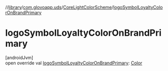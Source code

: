 //[library](../../../index.md)/[com.glovoapp.uds](../index.md)/[CoreLightColorScheme](index.md)/[logoSymbolLoyaltyColorOnBrandPrimary](logo-symbol-loyalty-color-on-brand-primary.md)

# logoSymbolLoyaltyColorOnBrandPrimary

[androidJvm]\
open override val [logoSymbolLoyaltyColorOnBrandPrimary](logo-symbol-loyalty-color-on-brand-primary.md): [Color](https://developer.android.com/reference/kotlin/androidx/compose/ui/graphics/Color.html)
